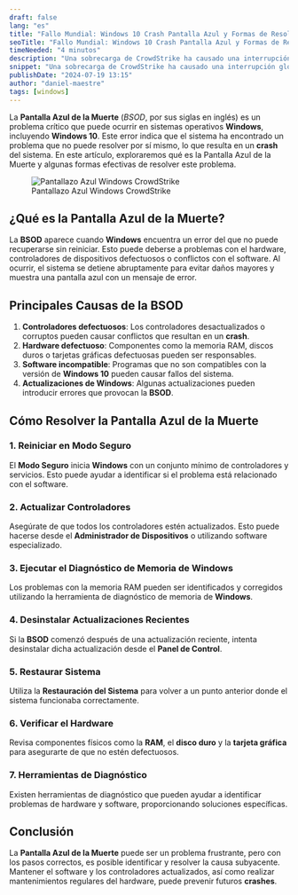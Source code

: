 ```yaml
---
draft: false
lang: "es"
title: "Fallo Mundial: Windows 10 Crash Pantalla Azul y Formas de Resolverlo"
seoTitle: "Fallo Mundial: Windows 10 Crash Pantalla Azul y Formas de Resolverlo"
timeNeeded: "4 minutos"
description: "Una sobrecarga de CrowdStrike ha causado una interrupción global para los usuarios de computadoras con Microsoft Windows, afectando a empresas y particulares en Australia, Japón, India y otros países."
snippet: "Una sobrecarga de CrowdStrike ha causado una interrupción global para los usuarios de computadoras con Microsoft Windows, afectando a empresas y particulares en Australia, Japón, India y otros países"
publishDate: "2024-07-19 13:15"
author: "daniel-maestre"
tags: [windows]
---
```


La **Pantalla Azul de la Muerte** (*BSOD*, por sus siglas en inglés) es un problema crítico que puede ocurrir en sistemas operativos **Windows**, incluyendo **Windows 10**. Este error indica que el sistema ha encontrado un problema que no puede resolver por sí mismo, lo que resulta en un **crash** del sistema. En este artículo, exploraremos qué es la Pantalla Azul de la Muerte y algunas formas efectivas de resolver este problema.

<figure>
<img class="mx-auto" src="/blogImages/pantallazo-azul-windows.webp" title="Pantallazo Azul Windows CrowdStrike" alt="Pantallazo Azul Windows CrowdStrike" loading="lazy"/>
<figcaption class="text-center">Pantallazo Azul Windows CrowdStrike<figcaption>
</figure>

## ¿Qué es la Pantalla Azul de la Muerte?

La **BSOD** aparece cuando **Windows** encuentra un error del que no puede recuperarse sin reiniciar. Esto puede deberse a problemas con el hardware, controladores de dispositivos defectuosos o conflictos con el software. Al ocurrir, el sistema se detiene abruptamente para evitar daños mayores y muestra una pantalla azul con un mensaje de error.

## Principales Causas de la BSOD

1. **Controladores defectuosos**: Los controladores desactualizados o corruptos pueden causar conflictos que resultan en un **crash**.
2. **Hardware defectuoso**: Componentes como la memoria RAM, discos duros o tarjetas gráficas defectuosas pueden ser responsables.
3. **Software incompatible**: Programas que no son compatibles con la versión de **Windows 10** pueden causar fallos del sistema.
4. **Actualizaciones de Windows**: Algunas actualizaciones pueden introducir errores que provocan la **BSOD**.

## Cómo Resolver la Pantalla Azul de la Muerte

### 1. Reiniciar en Modo Seguro

El **Modo Seguro** inicia **Windows** con un conjunto mínimo de controladores y servicios. Esto puede ayudar a identificar si el problema está relacionado con el software.

### 2. Actualizar Controladores

Asegúrate de que todos los controladores estén actualizados. Esto puede hacerse desde el **Administrador de Dispositivos** o utilizando software especializado.

### 3. Ejecutar el Diagnóstico de Memoria de Windows

Los problemas con la memoria RAM pueden ser identificados y corregidos utilizando la herramienta de diagnóstico de memoria de **Windows**.

### 4. Desinstalar Actualizaciones Recientes

Si la **BSOD** comenzó después de una actualización reciente, intenta desinstalar dicha actualización desde el **Panel de Control**.

### 5. Restaurar Sistema

Utiliza la **Restauración del Sistema** para volver a un punto anterior donde el sistema funcionaba correctamente.

### 6. Verificar el Hardware

Revisa componentes físicos como la **RAM**, el **disco duro** y la **tarjeta gráfica** para asegurarte de que no estén defectuosos.

### 7. Herramientas de Diagnóstico

Existen herramientas de diagnóstico que pueden ayudar a identificar problemas de hardware y software, proporcionando soluciones específicas.

## Conclusión

La **Pantalla Azul de la Muerte** puede ser un problema frustrante, pero con los pasos correctos, es posible identificar y resolver la causa subyacente. Mantener el software y los controladores actualizados, así como realizar mantenimientos regulares del hardware, puede prevenir futuros **crashes**.
